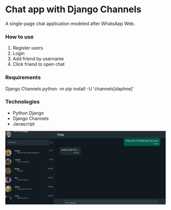 # Chat app with Django Channels
A single-page chat application modeled after WhatsApp Web. 

### How to use
1. Register users
2. Login
3. Add friend by username
4. Click friend to open chat

### Requirements
Django Channels
python -m pip install -U 'channels[daphne]'

### Technologies
- Python Django
- Django Channels
- Javascript

![](image.png)